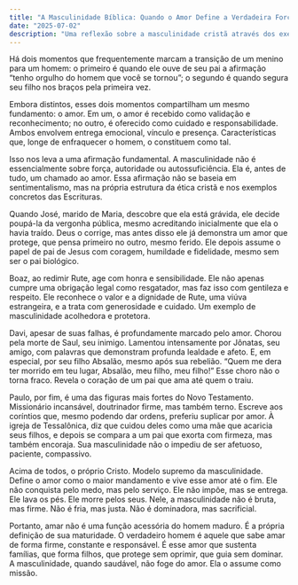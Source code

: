 ```yaml
---
title: "A Masculinidade Bíblica: Quando o Amor Define a Verdadeira Força"
date: "2025-07-02"
description: "Uma reflexão sobre a masculinidade cristã através dos exemplos bíblicos de José, Boaz, Davi, Paulo e Cristo, mostrando que o verdadeiro homem é definido por sua capacidade de amar de forma firme e responsável."
---
```


Há dois momentos que frequentemente marcam a transição de um menino para um homem: o primeiro é quando ele ouve de seu pai a afirmação “tenho orgulho do homem que você se tornou”; o segundo é quando segura seu filho nos braços pela primeira vez.

Embora distintos, esses dois momentos compartilham um mesmo fundamento: o amor. Em um, o amor é recebido como validação e reconhecimento; no outro, é oferecido como cuidado e responsabilidade. Ambos envolvem entrega emocional, vínculo e presença. Características que, longe de enfraquecer o homem, o constituem como tal.

Isso nos leva a uma afirmação fundamental. A masculinidade não é essencialmente sobre força, autoridade ou autossuficiência. Ela é, antes de tudo, um chamado ao amor. Essa afirmação não se baseia em sentimentalismo, mas na própria estrutura da ética cristã e nos exemplos concretos das Escrituras.

Quando José, marido de Maria, descobre que ela está grávida, ele decide poupá-la da vergonha pública, mesmo acreditando inicialmente que ela o havia traído. Deus o corrige, mas antes disso ele já demonstra um amor que protege, que pensa primeiro no outro, mesmo ferido. Ele depois assume o papel de pai de Jesus com coragem, humildade e fidelidade, mesmo sem ser o pai biológico.

Boaz, ao redimir Rute, age com honra e sensibilidade. Ele não apenas cumpre uma obrigação legal como resgatador, mas faz isso com gentileza e respeito. Ele reconhece o valor e a dignidade de Rute, uma viúva estrangeira, e a trata com generosidade e cuidado. Um exemplo de masculinidade acolhedora e protetora.

Davi, apesar de suas falhas, é profundamente marcado pelo amor. Chorou pela morte de Saul, seu inimigo. Lamentou intensamente por Jônatas, seu amigo, com palavras que demonstram profunda lealdade e afeto. E, em especial, por seu filho Absalão, mesmo após sua rebelião. “Quem me dera ter morrido em teu lugar, Absalão, meu filho, meu filho!” Esse choro não o torna fraco. Revela o coração de um pai que ama até quem o traiu.

Paulo, por fim, é uma das figuras mais fortes do Novo Testamento. Missionário incansável, doutrinador firme, mas também terno. Escreve aos coríntios que, mesmo podendo dar ordens, preferiu suplicar por amor. À igreja de Tessalônica, diz que cuidou deles como uma mãe que acaricia seus filhos, e depois se compara a um pai que exorta com firmeza, mas também encoraja. Sua masculinidade não o impediu de ser afetuoso, paciente, compassivo.

Acima de todos, o próprio Cristo. Modelo supremo da masculinidade. Define o amor como o maior mandamento e vive esse amor até o fim. Ele não conquista pelo medo, mas pelo serviço. Ele não impõe, mas se entrega. Ele lava os pés. Ele morre pelos seus. Nele, a masculinidade não é bruta, mas firme. Não é fria, mas justa. Não é dominadora, mas sacrificial.

Portanto, amar não é uma função acessória do homem maduro. É a própria definição de sua maturidade. O verdadeiro homem é aquele que sabe amar de forma firme, constante e responsável. É esse amor que sustenta famílias, que forma filhos, que protege sem oprimir, que guia sem dominar. A masculinidade, quando saudável, não foge do amor. Ela o assume como missão.
